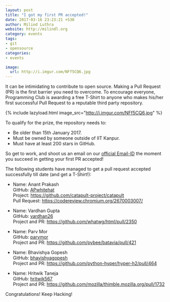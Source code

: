 ```yaml
---
layout: post
title: "I got my first PR accepted!"
date: 2017-03-16 23:23:21 +530
author: Milind Luthra
website: http://milindl.org
category: events
tags:
- git
- opensource
categories:
- events

image:
  url: http://i.imgur.com/NFf5CQ6.jpg
---
```


It can be intimidating to contribute to open source. Making a Pull Request (PR) is the first barrier you need to overcome. To encourage everyone, Programming Club is awarding a free T-Shirt to anyone who makes his/her first successful Pull Request to a reputable third party repository.

{% include lazyload.html image_src="http://i.imgur.com/NFf5CQ6.jpg" %}

To qualify for the prize, the repository needs to:
* Be older than 15th January 2017.
* Must be owned by someone outside of IIT Kanpur.
* Must have at least 200 stars in GitHub.

So get to work, and shoot us an email on our [official Email-ID](mailto:pclubiitk@gmail.com) the moment you succeed in getting your first PR accepted!

The following students have managed to get a pull request accepted successfully till date (and get a T-Shirt!):
- Name: Anant Prakash  
GitHub: [APwhitehat](https://github.com/APwhitehat)  
Project: https://github.com/catapult-project/catapult  
Pull Request: https://codereview.chromium.org/2670003007/  

- Name: Vardhan Gupta  
GitHub: [vardhan26](https://github.com/vardhan26)  
Project and PR: https://github.com/whatwg/html/pull/2350  

- Name: Parv Mor  
GitHub: [parvmor](https://github.com/parvmor)  
Project and PR: https://github.com/pybee/batavia/pull/421  

- Name: Bhavishya Gopesh  
GitHub: [bhavishyagopesh](https://github.com/bhavishyagopesh)  
Project and PR: https://github.com/python-hyper/hyper-h2/pull/464  

- Name: Hritwik Taneja  
GitHub: [hritwik567](https://github.com/hritwik567)  
Project and PR: https://github.com/mozilla/thimble.mozilla.org/pull/1732  

 Congratulations! Keep Hacking!
